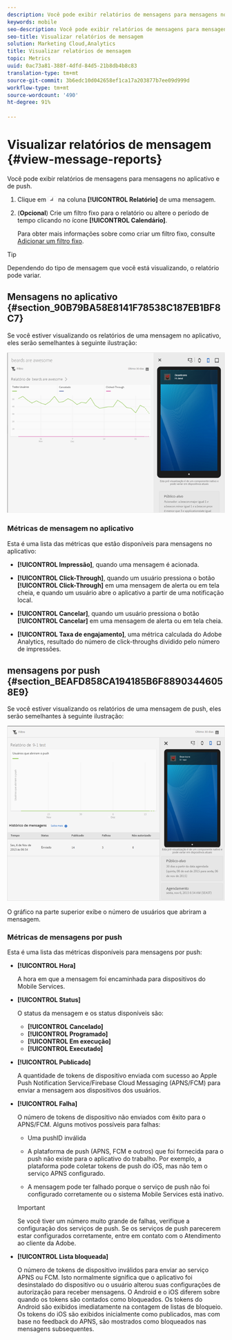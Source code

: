 ```yaml
---
description: Você pode exibir relatórios de mensagens para mensagens no aplicativo e de push.
keywords: mobile
seo-description: Você pode exibir relatórios de mensagens para mensagens no aplicativo e de push.
seo-title: Visualizar relatórios de mensagem
solution: Marketing Cloud,Analytics
title: Visualizar relatórios de mensagem
topic: Metrics
uuid: 0ac73a81-388f-4dfd-84d5-21b8db4b8c83
translation-type: tm+mt
source-git-commit: 3b6edc10d042658ef1ca17a203877b7ee09d999d
workflow-type: tm+mt
source-wordcount: '490'
ht-degree: 91%

---
```



# Visualizar relatórios de mensagem {#view-message-reports}

Você pode exibir relatórios de mensagens para mensagens no aplicativo e de push.

1. Clique em ![report icon](assets/icon_report.png) na coluna **[!UICONTROL Relatório]** de uma mensagem.
1. (**Opcional**) Crie um filtro fixo para o relatório ou altere o período de tempo clicando no ícone **[!UICONTROL Calendário]**.

   Para obter mais informações sobre como criar um filtro fixo, consulte [Adicionar um filtro fixo](/help/using/usage/reports-customize/t-sticky-filter.md).

>[!TIP]
>
>Dependendo do tipo de mensagem que você está visualizando, o relatório pode variar.

## Mensagens no aplicativo {#section_90B79BA58E8141F78538C187EB1BF8C7}

Se você estiver visualizando os relatórios de uma mensagem no aplicativo, eles serão semelhantes à seguinte ilustração:

![mensagem de relatório](assets/report_message.png)

### Métricas de mensagem no aplicativo

Esta é uma lista das métricas que estão disponíveis para mensagens no aplicativo:

* **[!UICONTROL Impressão]**, quando uma mensagem é acionada.

* **[!UICONTROL Click-Through]**, quando um usuário pressiona o botão **[!UICONTROL Click-Through]** em uma mensagem de alerta ou em tela cheia, e quando um usuário abre o aplicativo a partir de uma notificação local.

* **[!UICONTROL Cancelar]**, quando um usuário pressiona o botão **[!UICONTROL Cancelar]** em uma mensagem de alerta ou em tela cheia.

* **[!UICONTROL Taxa de engajamento]**, uma métrica calculada do Adobe Analytics, resultado do número de click-throughs dividido pelo número de impressões.

## mensagens por push {#section_BEAFD858CA194185B6F88903446058E9}

Se você estiver visualizando os relatórios de uma mensagem de push, eles serão semelhantes à seguinte ilustração:

![mensagem de push](assets/report_message_push.png)

O gráfico na parte superior exibe o número de usuários que abriram a mensagem.

### Métricas de mensagens por push

Esta é uma lista das métricas disponíveis para mensagens por push:

* **[!UICONTROL Hora]**

   A hora em que a mensagem foi encaminhada para dispositivos do Mobile Services.

* **[!UICONTROL Status]**

   O status da mensagem e os status disponíveis são:

   * **[!UICONTROL Cancelado]**
   * **[!UICONTROL Programado]**
   * **[!UICONTROL Em execução]**
   * **[!UICONTROL Executado]**

* **[!UICONTROL Publicado]**

   A quantidade de tokens de dispositivo enviada com sucesso ao Apple Push Notification Service/Firebase Cloud Messaging (APNS/FCM) para enviar a mensagem aos dispositivos dos usuários.

* **[!UICONTROL Falha]**

   O número de tokens de dispositivo não enviados com êxito para o APNS/FCM. Alguns motivos possíveis para falhas:

   * Uma pushID inválida

   * A plataforma de push (APNS, FCM e outros) que foi fornecida para o push não existe para o aplicativo do trabalho. Por exemplo, a plataforma pode coletar tokens de push do iOS, mas não tem o serviço APNS configurado.

   * A mensagem pode ter falhado porque o serviço de push não foi configurado corretamente ou o sistema Mobile Services está inativo.
   >[!IMPORTANT]
   >
   >Se você tiver um número muito grande de falhas, verifique a configuração dos serviços de push. Se os serviços de push parecerem estar configurados corretamente, entre em contato com o Atendimento ao cliente da Adobe.

* **[!UICONTROL Lista bloqueada]**

   O número de tokens de dispositivo inválidos para enviar ao serviço APNS ou FCM. Isto normalmente significa que o aplicativo foi desinstalado do dispositivo ou o usuário alterou suas configurações de autorização para receber mensagens. O Android e o iOS diferem sobre quando os tokens são contados como bloqueados. Os tokens do Android são exibidos imediatamente na contagem de listas de bloqueio. Os tokens do iOS são exibidos inicialmente como publicados, mas com base no feedback do APNS, são mostrados como bloqueados nas mensagens subsequentes.
